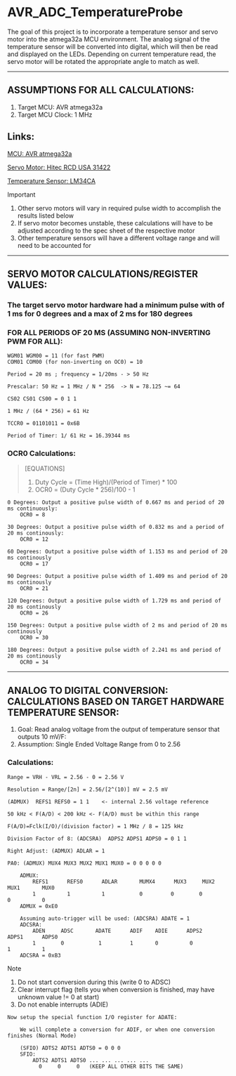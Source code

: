 # AVR_ADC_TemperatureProbe
The goal of this project is to incorporate a temperature sensor and servo motor into the atmega32a MCU environment. The analog signal of the temperature sensor will be converted into digital, which will then be read and displayed on the LEDs. Depending on current temperature read, the servo motor will be rotated the appropriate angle to match as well. 

----------------------------------------------------------------------------------------------------

## ASSUMPTIONS FOR ALL CALCULATIONS:
1. Target MCU: AVR atmega32a
2. Target MCU Clock: 1 MHz
## Links:
[MCU: AVR atmega32a](https://ww1.microchip.com/downloads/en/DeviceDoc/Atmega32A-DataSheet-Complete-DS40002072A.pdf)

[Servo Motor: Hitec RCD USA 31422](https://www.jameco.com/Jameco/Products/ProdDS/395786.pdf)
		
[Temperature Sensor: LM34CA](https://datasheet.octopart.com/LM34DH-National-Semiconductor-datasheet-22596.pdf)

> [!IMPORTANT] 
> 1. Other servo motors will vary in required pulse width to accomplish the results listed below
> 2. If servo motor becomes unstable, these calculations will have to be adjusted according to the spec sheet of the respective motor
> 3. Other temperature sensors will have a different voltage range and will need to be accounted for


-----------------------------------------------------------------------------------------------------

## SERVO MOTOR CALCULATIONS/REGISTER VALUES: 

### The target servo motor hardware had a minimum pulse with of 1 ms for 0 degrees and a max of 2 ms for 180 degrees

### FOR ALL PERIODS OF 20 MS (ASSUMING NON-INVERTING PWM FOR ALL):

    WGM01 WGM00 = 11 (for fast PWM)
    COM01 COM00 (for non-inverting on OC0) = 10

    Period = 20 ms ; frequency = 1/20ms - > 50 Hz

    Prescalar: 50 Hz = 1 MHz / N * 256  -> N = 78.125 ~= 64

    CS02 CS01 CS00 = 0 1 1 

    1 MHz / (64 * 256) = 61 Hz

    TCCR0 = 01101011 = 0x6B

    Period of Timer: 1/ 61 Hz = 16.39344 ms

### OCR0 Calculations: 

>[EQUATIONS]
>1. Duty Cycle = (Time High)/(Period of Timer) * 100
>2. OCR0 = (Duty Cycle * 256)/100 - 1

	0 Degrees: Output a positive pulse width of 0.667 ms and period of 20 ms continuously:
		OCR0 = 8

	30 Degrees: Output a positive pulse width of 0.832 ms and a period of 20 ms continously:
		OCR0 = 12

	60 Degrees: Output a positive pulse width of 1.153 ms and period of 20 ms continously
		OCR0 = 17

	90 Degrees: Output a positive pulse width of 1.409 ms and period of 20 ms continously 
		OCR0 = 21

	120 Degrees: Output a positive pulse width of 1.729 ms and period of 20 ms continously
		OCR0 = 26

	150 Degrees: Output a positive pulse width of 2 ms and period of 20 ms continously
		OCR0 = 30

	180 Degrees: Output a positive pulse width of 2.241 ms and period of 20 ms continously 
		OCR0 = 34

-----------------------------------------------------------------------------------------------------

## ANALOG TO DIGITAL CONVERSION: CALCULATIONS BASED ON TARGET HARDWARE TEMPERATURE SENSOR:
1. Goal: Read analog voltage from the output of temperature sensor that outputs 10 mV/F:
2. Assumption: Single Ended Voltage Range from 0 to 2.56 

### Calculations:
	Range = VRH - VRL = 2.56 - 0 = 2.56 V

	Resolution = Range/[2n] = 2.56/[2^(10)] mV = 2.5 mV

	(ADMUX)  REFS1 REFS0 = 1 1    <- internal 2.56 voltage reference

	50 kHz < F(A/D) < 200 kHz <- F(A/D) must be within this range

	F(A/D)=Fclk(I/O)/(division factor) = 1 MHz / 8 = 125 kHz   

	Division Factor of 8: (ADCSRA)  ADPS2 ADPS1 ADPS0 = 0 1 1

	Right Adjust: (ADMUX) ADLAR = 1

	PA0: (ADMUX) MUX4 MUX3 MUX2 MUX1 MUX0 = 0 0 0 0 0 

		ADMUX:  
			REFS1      REFS0      ADLAR       MUMX4      MUX3     MUX2      MUX1       MUX0 
			1          1          1           0         0        0          0          0
		ADMUX = 0xE0

		Assuming auto-trigger will be used: (ADCSRA) ADATE = 1
		ADCSRA:	
			ADEN     ADSC       ADATE      ADIF    ADIE      ADPS2       ADPS1      ADPS0  
			1        0           1         1       0          0           1          1
		ADCSRA = 0xB3 

>[!NOTE]
>1. Do not start conversion during this (write 0 to ADSC) 
>2. Clear interrupt flag (tells you when conversion is finished, may have unknown value != 0 at start)
>3. Do not enable interrupts (ADIE)

	Now setup the special function I/O register for ADATE:

		We will complete a conversion for ADIF, or when one conversion finishes (Normal Mode)

		(SFIO) ADTS2 ADTS1 ADTS0 = 0 0 0 
		SFIO: 
			ADTS2 ADTS1 ADTS0 ... ... ... ... ...
			  0     0     0   (KEEP ALL OTHER BITS THE SAME)


